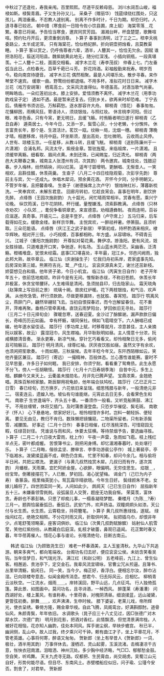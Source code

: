 <!-- { "loadSidebar": true } -->
中秋过了还逢社，寿我亲闱。百里熙熙。尽道平反赖母慈。 
浏川水阔吾山峻，福禄如斯。禄鬓青眉。子又生孙孙又儿。 
采桑子（赠丽华）
饯筵绿绕红围处，只这孩儿。两泪垂垂。不忍教人遽别离。 
别离不作多时计，千日为期。却恐归时。人道寻春已较迟。 
朝中措（寒食前一日陪令佐小饮县圃，席上赋）
海棠零落＿花繁。春意已将阑。予告恰当寒食，邀宾同赏芳园。 
湄湘台畔，杯盘楚楚，歌舞喧喧。预约牡丹开后，更须重倒消尊。 
卜算子
春事到清明，过了三之二。秾李夭桃委路尘，太半成泥滓。 
只有海棠花，恰似杨妃醉。折向铜壶把烛看，且莫教渠睡。 
卜算子
客以赏之，仍呼侑尊者六辈，酒半，人簪其一，恰恰无欠余。因赋 
谁把洛阳花，翦送河阳县。魏紫姚黄此地无，随分红深浅。 
小插向铜瓶，一段真堪羡。十二人簪十二枝，面面交相看。 
减字木兰花（寿李茂叔）
仲春上七。门左垂弧当此日。点检春光。百草千葩已斗芳。 
折花持酒。彩袖殷勤来祝寿。明岁而今。稳向南宫待捷音。 
减字木兰花
偶然相聚。最是人间堪乐处。散步寻春。来作琴堂不速宾。 
缓歌一曲。野鹜纷纷都退缩。不用多杯。准拟花时日日来。 
减字木兰花（戏万安胡簿）
栖鸾高士。文采风流谁得似。年德虽高。对酒当歌气尚豪。 
明眸皓齿。一朵红莲初出水。膝上安排。爱惜须教不离怀。 
减字木兰花（用季功韵戏呈子定）
遇如不遇。最是暂来还复去。归到乡关。欲再来时却恐难。 
丁宁去后。倩雁传书须访旧。万斛羁愁。逐水那容许大舟。 
柳梢青（惜花）
春事匆匆。花慵柳困，雨横风狂。寄语诗人，须烧银烛，与照红妆。 
休言桃李河阳。但过眼、难寻色香。只有今宵，更无明日，且缓飞觞。时侑觞者明日遂行 
柳梢青（乙丑自寿）
遁斋居士。今年今日，又添一岁。鬓雪心灰，十分老懒，十分憔悴。 
休言富贵长年，那个是、生涯活计。茗饮一瓯，纹楸一局，沈烟一穗。 
柳梢青
薄晚才晴。相邀移席，待月中庭。环坐斯须，屋出高处，忽吐微明。 
云收雨止风停。人世有、琼楼玉京。一任星移，从教斗转，且缓飞觥。 
柳梢青（送别陈廉州于一片潇湘）
合浦名邦。风流太守，紫绶金章。暂驻旌麾，来临祖席，一片潇湘。 
且须缓举离觞。细看取、眉间点黄。未到还珠，已闻赐玺，归近清光。 
柳梢青（两邑大夫鞭春之集，城南主人张澧州有词，次其韵）
两令邀宾。城南佳处，饯腊迎春。步入梅林，纷然缟袂，间以红英。 
遥岑寸碧增明。更酬唱、无惭昔人。一笑相欢，且斟佳醑，休羡莼羹。 
生查子（八月二十四日桂隐观菊，次彭孚先韵）
尊前主与宾，欠一还成九。休唱木犀词，预余黄花酒。 
开怀今夕同，分手明朝又。不管岁年催，且把馨香嗅。 
生查子（谢德操席上次卢守）
银烛映红衫，薄暮新梳洗。一笑奉宾欢，未解东君意。 
回廊月转初，忆趁良宵会。喜事在明年，剧饮拚先醉。 
点绛唇（王园次施尉韵）
九十韶光，闲忙晴雨常相半。赏春有愿。乘兴宁论晚。 
纵饮筠溪，日午花阴转。杯行缓。量慳嫌浅。须索斟教满。 
点绛唇（只林寺劝农）
小队郊＿，耄倪争看铜章吏。来宣德意。劝相遵彝制。 
夜雨连明，百谷应滋遂。真奇事。开禧元二。总是丰登岁。 
点绛唇（卢守席上）
五马归来，后车载得如花女。缓歌金缕。新样京华舞。 
主悦宾欢，一醉祛袢暑。停箫鼓。且须听取。三朵花能语。 
点绛唇（庆江王之武子新居）
甲第初成，持杯酌酒来相庆。棣华辉映。相对开三径。 
小巧规模，百事都相称。年方盛。从容啸咏。不碍青云兴。 
江城子（重阳次施尉韵）
开尊拟对菊花黄。舞伊凉。掺渔阳。更有风流，妓女胜徐娘。只道难逢开口笑，争驰逐，利名场。 
玉山蓝水两茫茫。采幽香。泛清觞。橙橘堆盘，犹恨未经霜。底事□□堪喜处，丰年最，冠江乡。邻邑问阙雨，独此邦大熟，故卒章云。 
临江仙（庆谢操生子）
忆我归舟初系岸，君家盛事先知。后房深处第三姬。熊罴符吉兆，鹫＿产佳儿。 
衮衮庆源真未艾，谢兰还茁新枝。娇婴想见白和眉。他年贤子弟，今日小机宜。 
临江仙（丙寅生日自作）
老子开年年五十，依前恁地痴顽。昨非今是有无间。惟惭新赤绂，不称旧苍颜。 
休羡长年并极富，休贪宝带腰钚。人生难得是清闲。急须抛县印，归去隐家山。 
霜天晓角（赵簿席上写目前之景）
琉璃十碗。兽炭红炉暖。花下两枝银烛，和气洽、欢声满。 
从他吹急管。杯行须款款。尽做更移漏转，也犹胜、春宵短。 
踏莎行
鹗离风尘，燕辞门户。翩然举翮轻飞去。当初自恨探春迟，而今岂解留春住。 
花不重开，萍难再聚。垂杨只管牵离绪。直饶云雨梦阳台，梦回依旧无寻处。 
踏莎行（三月二十日元择旬会）
骤暖忽寒，送春迎夏。金沙过了酴醿谢。漏声款款日偏长，奇峰历历云如画。 
幸有杯觞，堪同保社。棋如飞雹晴空下。六人酬唱已成编，他年遂水留佳话。 
踏莎行（季功席上赋，时移尊就月，凉意甚佳，主人亲摘阮以娱客，故云）
露湿冠巾，风生襟袖。月华耿耿明如昼。主人情意十分浓，阮咸横膝清音奏。 
渐永更筹，新凉气候。穿针乞巧看看又。却怜相聚日无多，偷闲且可陪觞豆。 
踏莎行
明月清风，绿尊红袖。厌厌夜饮胜如昼。虽然文字有余欢，也须闲把笙歌奏。 
十雨如期，三秋届候。去年丰稔今年又。东阡西陌稼如云，笑他齐量区兼豆。 
踏莎行（寄远）
一撮精神，百般体态。兰心蕙性谁能赛。霎时不见早思量，许多日子如何睚。 
我已安排，你须宁耐。看看重了鸳鸯债。此生永愿不分飞，傍人一任胡瞋怪。 
踏莎行（七月十六日寿胡季海）
自昔中元，多生上相。麒麟今又来天上。云衢虽未掇勋名，月评先已腾声望。 
宝鼎浓熏，金翘绝唱。真珠百斛倾家酿。斯辰聊用祝龟龄，他年端合扶鸠杖。 
踏莎行（乙巳正月二日雪）
春已经旬，历方换岁。六花依旧来呈瑞。细思残腊与新年，一般清绝元非二。 
宿麦连云，遗蝗入地。坡仙有句谁能继。元宵此去日无多，会看霁色生和气。 
南歌子
生世逢端午，齐头五十番。一番须作一般看。又听竞船箫鼓、沸江干。 
不用丝缠臂，休将艾插门。及时蒲黍漫登盘。只恐岁华催促、鬓毛斑。 
南歌子（怀人）
心下悬悬地，侬家好好儿。相怜相惜许多时。岂料一朝轻拆、便轻离。 
要见无由见，教归不肯归。数珠懒把镜慵窥。二物渠所留者。只有新添鬓雪、减腰围。 
好事近（二月十日作）
春事日相催，红尽浅桃深杏。可惜窥园无暇，任绿苔封径。 
凭谁说与雨和风，休要太狂横。等待禁烟予告，要选幽寻胜。 
卜算子（二月二十六日夜大雷雨，枕上作）
午夜一声雷，急雨如飞雹。枝上残红半点无，密叶都成幄。 
苦恨簿书尘，刚把闲身缚。却忆湄湘春暮时，处处堪行乐。 
卜算子（二月晦，偕徐孟坚、滕审言、李季功游裴公亭作）
城上著裴亭，亭下临湘水。泼黛揉蓝画不成，暝色仍含紫。 
忙里不知春，却问今余几。相与偷将半日闲，共把尘襟洗。 
更漏子（与黄几叔然烛赏木犀。几叔归而有作，遂次其韵）
月蟠根，天雨粟。宜贮阿娇金屋。心欲醉，眼偏明。无穷佳思生。 
焰银＿，纷宝斝。倒著接摆花下。人已散，梦初回。渴心犹望梅。 
谒金门（己巳为内子寿）
香篆袅。瓶里梅英犹小。鸳瓦霜华晴欲晓。今年生日好。 
鬓绿颜朱不老。女嫁儿婚将了。四世团栾同一笑。人间如此少。 
鹧鸪天（己巳生日自作）
屈指新年五十三。未嫌垂领雪毵毵。设弧届旦人交贺，题座无功我自惭。 
荣莫羡，富休贪。寿龄也不慕彭聃。只思了却痴儿事，一榻香凝晓梦酣。 
秦楼月（为陈＿?寿）
三月一。题舆恰届垂弧日。垂弧日。武安门外，欢声扬溢。双瞳炯炯头如漆。天公付与长生质。长生质。云霄稳坐，持荷簪笔。 
卜算子
黄几叔所惠绿烛，遂赋。 
绿烛间红花，绝艳交相照。不分花时雨又风，折取供吟笑。 
拟把插乌巾，却恨非年少。点笔舒笺领略渠，座客词俱妙。 
临江仙（次黄几叔韵赋酴醿）
姑射仙人肌雪莹，笑他红紫纷纷。从教藏白后庭深。虬枝才破蕾，鼻观已遥闻。 
花正繁时春又暮，年华荏苒催人。惜花心事与谁论。长哦清绝句，目断古南云。 

　
韩淲
临江仙（为顾致尧生日）
难老一杯春酒美，主人玉鉴清秋。九华山下共追游。朝来多爽气，都向笔端收。 
台阁功名归去好，便应衮衮公侯。未妨含笑看吴钩。当年佳梦日，和气瑞光浮。 
满江红（和赵公明）
五老峰前，九江上、曾生仙客。相邂逅、贵池亭下，定交金石。我辈风流宜啸咏，官曹尘冗从煎逼。且簿书、丛里举清觞，偷闲日。 
同一笑，当今夕。梅正好，香浮白。便相忘尔汝，醉巾沾湿。已向琼楼夸意态，似闻金殿传消息。想君今、归去际风云，应相忆。 
柳梢青
云淡秋空。一江流水，烟雨＿＿。岸转溪回，野平山远，几点征鸿。 
行人独倚孤篷。算此景、如图画中。莫问功名，且寻诗酒，一棹西风。 
醉蓬莱（寿潘漕）
问西湖好处，楼上薰风，有谁称寿。十里荷香，对槐阴清昼。细浪揉蓝，远山凝黛，更管弦初奏。醉舞＿＿，欢声沸沸，生申时候。 
膝下婆娑，老莱儿戏，帝所辉光，使衣呈绣。眷倚方隆，赐金章华绶。自此飞腾，凤阁鸾台，好满斟醇酎。道骨仙风，朱颜青鬓，年年依旧。 
水调歌头（晁子应三十八丈见过，因□张德广对木犀水饮，次德广韵）
明月到花影，把酒对香红。此情飘洒，但觉清景满帘栊。人被好花相恼，花亦知人幽韵，佳处本同风。挥手谢尘纲，举袂步蟾宫。 
秋已半，幽涧侧，乱山中。故人过我，终夕乘兴可千钟。赖有曲江才子，坐上平章花月，不管老英雄。心事将何寄，醉语又匆匆。 
贺新郎（坐上有举昔人《贺新郎》一词，极壮，酒半用其韵）
万事佯休去。漫栖迟、灵山起雾，玉溪流渚。击楫凄凉千古意，怅怏衣冠南渡。泪暗洒、神州沉处。多少胸中经济略，气□□、郁郁愁金鼓。空自笑，听鸡舞。 
天关九虎寻无路。叹都把、生民膏血，尚交胡虏。吴蜀江山元自好，形势何能尽语。但目尽、东南风土。赤壁楼船应似旧，问子瑜、公瑾今安否。割舍了，对君举。 
贺新郎
